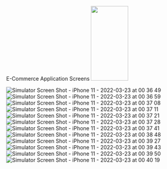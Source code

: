 E-Commerce Application
Screens
<img src="https://user-images.githubusercontent.com/48734681/159593943-ffbf0559-c19e-40a8-bc2d-9a843c6caca1.pn" width="100" height="200">

![Simulator Screen Shot - iPhone 11 - 2022-03-23 at 00 36 49](https://user-images.githubusercontent.com/48734681/159593948-6dcd5a88-a611-4eab-b015-523c01eafeda.png)
![Simulator Screen Shot - iPhone 11 - 2022-03-23 at 00 36 59](https://user-images.githubusercontent.com/48734681/159593952-c49faebb-0f82-423d-86a6-ff012f453cf2.png)
![Simulator Screen Shot - iPhone 11 - 2022-03-23 at 00 37 08](https://user-images.githubusercontent.com/48734681/159593955-5f0f912d-dff3-4051-a43d-800c81b3c948.png)
![Simulator Screen Shot - iPhone 11 - 2022-03-23 at 00 37 11](https://user-images.githubusercontent.com/48734681/159593958-2fdf1630-66fe-4921-8645-e0b5466622eb.png)
![Simulator Screen Shot - iPhone 11 - 2022-03-23 at 00 37 21](https://user-images.githubusercontent.com/48734681/159593965-e00c13cd-ff84-4283-98a8-a6b5a87519ea.png)
![Simulator Screen Shot - iPhone 11 - 2022-03-23 at 00 37 28](https://user-images.githubusercontent.com/48734681/159593990-70be38be-f6ef-4f1d-9420-39366afe8680.png)
![Simulator Screen Shot - iPhone 11 - 2022-03-23 at 00 37 41](https://user-images.githubusercontent.com/48734681/159594004-2426dfdd-ae3d-4f8f-a77d-8a7d600efb6e.png)
![Simulator Screen Shot - iPhone 11 - 2022-03-23 at 00 38 48](https://user-images.githubusercontent.com/48734681/159594013-6c83e262-f0ed-433c-b367-c481ef94dec5.png)
![Simulator Screen Shot - iPhone 11 - 2022-03-23 at 00 39 27](https://user-images.githubusercontent.com/48734681/159594028-10b3f4cc-68f5-4a30-94cc-d4e94ad59305.png)
![Simulator Screen Shot - iPhone 11 - 2022-03-23 at 00 39 43](https://user-images.githubusercontent.com/48734681/159594059-3d09f2f3-43ea-4408-accd-c3f699fc9d82.png)
![Simulator Screen Shot - iPhone 11 - 2022-03-23 at 00 39 50](https://user-images.githubusercontent.com/48734681/159594064-05df3a94-da57-4d6d-bf0d-787105f68b07.png)
![Simulator Screen Shot - iPhone 11 - 2022-03-23 at 00 40 19](https://user-images.githubusercontent.com/48734681/159594074-8cc9541e-5ab3-4483-8a04-3b70d7b3c5e7.png)
